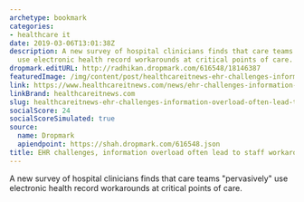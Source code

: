 ```yaml
---
archetype: bookmark
categories:
- healthcare it
date: 2019-03-06T13:01:38Z
description: A new survey of hospital clinicians finds that care teams "pervasively"
  use electronic health record workarounds at critical points of care.
dropmark.editURL: http://radhikan.dropmark.com/616548/18146387
featuredImage: /img/content/post/healthcareitnews-ehr-challenges-information-overload-often-lead-to-staff-workarounds.png
link: https://www.healthcareitnews.com/news/ehr-challenges-information-overload-often-lead-staff-workarounds
linkBrand: healthcareitnews.com
slug: healthcareitnews-ehr-challenges-information-overload-often-lead-to-staff-workarounds
socialScore: 24
socialScoreSimulated: true
source:
  name: Dropmark
  apiendpoint: https://shah.dropmark.com/616548.json
title: EHR challenges, information overload often lead to staff workarounds
---
```

A new survey of hospital clinicians finds that care teams "pervasively" use electronic health record workarounds at critical points of care.